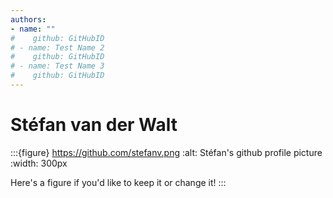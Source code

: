 ```yaml
---
authors: 
- name: ""
#    github: GitHubID
# - name: Test Name 2
#    github: GitHubID
# - name: Test Name 3
#    github: GitHubID
---
```


# Stéfan van der Walt

:::{figure} https://github.com/stefanv.png
:alt: Stéfan's github profile picture
:width: 300px

Here's a figure if you'd like to keep it or change it!
:::
